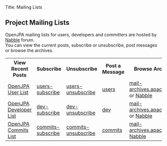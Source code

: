 Title: Mailing Lists

<a name="Mailing-Lists"></a>


<a name="MailingLists-ProjectMailingLists"></a>

## Project Mailing Lists

OpenJPA mailing lists for users, developers and committers are hosted by [Nabble](http://openjpa.208410.n2.nabble.com/) forum.   
You can view the current posts, subscribe or unsubscribe, post messages or browse the archives.

<table>
<tr>
  <th>View Recent Posts</th>
  <th>Subscribe</th>
  <th>Unsubscribe</th>
  <th>Post a Message</th>
  <th>Browse Archive</th>
  <th> Feeds </th></tr>
<tr>  
  <td class="border"><a href="http://openjpa.208410.n2.nabble.com/OpenJPA-Users-f208411.html">OpenJPA User List</a>
  <td class="border"><a href="mailto:users-subscribe@openjpa.apache.org">users-subscribe</a>
  <td class="border"><a href="mailto:users-unsubscribe@openjpa.apache.org">users-unsubscribe</a>
  <td class="border"><a href="mailto:users@openjpa.apache.org">users</a>
  <td class="border"><a href="http://mail-archives.apache.org/mod_mbox/openjpa-users/">mail-archives.apache.org</a><br/> or <a href="http://openjpa.208410.n2.nabble.com/OpenJPA-Users-f208411.html">Nabble</a>
  <td class="border"><a href="http://openjpa.208410.n2.nabble.com/OpenJPA-Users-f208411.xml">RSS</a>
</tr>
<tr>  
  <td class="border"><a href="http://openjpa.208410.n2.nabble.com/OpenJPA-Developers-f210739.html">OpenJPA Developer List</a>
  <td class="border"><a href="mailto:dev-subscribe@openjpa.apache.org">dev-subscribe</a>
  <td class="border"><a href="mailto:dev-unsubscribe@openjpa.apache.org">dev-unsubscribe</a>
  <td class="border"><a href="mailto:dev@openjpa.apache.org">dev</a>
  <td class="border"><a href="http://mail-archives.apache.org/mod_mbox/openjpa-dev/">mail-archives.apache.org</a><br> or <a href="http://openjpa.208410.n2.nabble.com/OpenJPA-Developers-f210739.html">Nabble</a>
  <td class="border"><a href="http://openjpa.208410.n2.nabble.com/OpenJPA-Developers-f210739.xml">RSS</a>
</tr>
<tr>  
  <td class="border"><a href="http://openjpa.208410.n2.nabble.com/OpenJPA-Commits-f218414.html">OpenJPA Commits List</a>
  <td class="border"><a href="mailto:commits-subscribe@openjpa.apache.org">commits-subscribe</a>
  <td class="border"><a href="mailto:commits-unsubscribe@openjpa.apache.org">commits-unsubscribe</a>
  <td class="border"><a href="mailto:commits@openjpa.apache.org">commits</a>
  <td class="border"><a href="http://mail-archives.apache.org/mod_mbox/openjpa-commits/">mail-archives.apache.org</a><br/> <a href="http://openjpa.208410.n2.nabble.com/OpenJPA-Commits-f218414.html">Nabble</a>
  <td class="border"><a href="http://openjpa.208410.n2.nabble.com/OpenJPA-Commits-f218414.xml">RSS</a>
</tr>
</table>


